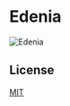 # Edenia

![Edenia](https://github.com/moebiusprogram/edenia_image_processor/blob/master/img/edenia.png)


## License
[MIT](https://choosealicense.com/licenses/mit/)